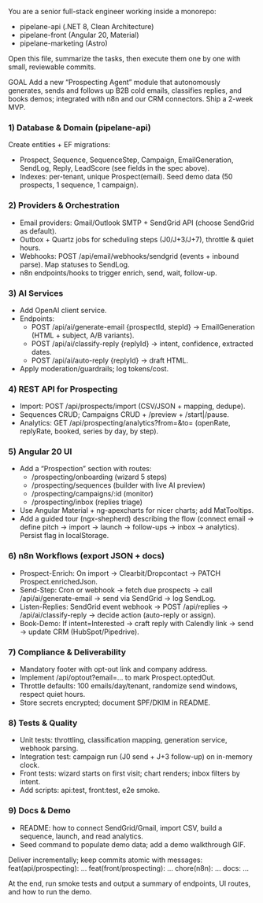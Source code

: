 You are a senior full-stack engineer working inside a monorepo:
- pipelane-api (.NET 8, Clean Architecture)
- pipelane-front (Angular 20, Material)
- pipelane-marketing (Astro)

Open this file, summarize the tasks, then execute them one by one with small, reviewable commits.

GOAL
Add a new “Prospecting Agent” module that autonomously generates, sends and follows up B2B cold emails, classifies replies, and books demos; integrated with n8n and our CRM connectors. Ship a 2-week MVP.

### 1) Database & Domain (pipelane-api)
Create entities + EF migrations:
- Prospect, Sequence, SequenceStep, Campaign, EmailGeneration, SendLog, Reply, LeadScore (see fields in the spec above).
- Indexes: per-tenant, unique Prospect(email).
Seed demo data (50 prospects, 1 sequence, 1 campaign).

### 2) Providers & Orchestration
- Email providers: Gmail/Outlook SMTP + SendGrid API (choose SendGrid as default).
- Outbox + Quartz jobs for scheduling steps (J0/J+3/J+7), throttle & quiet hours.
- Webhooks: POST /api/email/webhooks/sendgrid (events + inbound parse). Map statuses to SendLog.
- n8n endpoints/hooks to trigger enrich, send, wait, follow-up.

### 3) AI Services
- Add OpenAI client service.
- Endpoints:
  - POST /api/ai/generate-email {prospectId, stepId} -> EmailGeneration (HTML + subject, A/B variants).
  - POST /api/ai/classify-reply {replyId} -> intent, confidence, extracted dates.
  - POST /api/ai/auto-reply {replyId} -> draft HTML.
- Apply moderation/guardrails; log tokens/cost.

### 4) REST API for Prospecting
- Import: POST /api/prospects/import (CSV/JSON + mapping, dedupe).
- Sequences CRUD; Campaigns CRUD + /preview + /start|/pause.
- Analytics: GET /api/prospecting/analytics?from=&to= (openRate, replyRate, booked, series by day, by step).

### 5) Angular 20 UI
- Add a “Prospection” section with routes:
  - /prospecting/onboarding (wizard 5 steps)
  - /prospecting/sequences (builder with live AI preview)
  - /prospecting/campaigns/:id (monitor)
  - /prospecting/inbox (replies triage)
- Use Angular Material + ng-apexcharts for nicer charts; add MatTooltips.
- Add a guided tour (ngx-shepherd) describing the flow (connect email → define pitch → import → launch → follow-ups → inbox → analytics). Persist flag in localStorage.

### 6) n8n Workflows (export JSON + docs)
- Prospect-Enrich: On import -> Clearbit/Dropcontact -> PATCH Prospect.enrichedJson.
- Send-Step: Cron or webhook -> fetch due prospects -> call /api/ai/generate-email -> send via SendGrid -> log SendLog.
- Listen-Replies: SendGrid event webhook -> POST /api/replies -> /api/ai/classify-reply -> decide action (auto-reply or assign).
- Book-Demo: If intent=Interested -> craft reply with Calendly link -> send -> update CRM (HubSpot/Pipedrive).

### 7) Compliance & Deliverability
- Mandatory footer with opt-out link and company address.
- Implement /api/optout?email=… to mark Prospect.optedOut.
- Throttle defaults: 100 emails/day/tenant, randomize send windows, respect quiet hours.
- Store secrets encrypted; document SPF/DKIM in README.

### 8) Tests & Quality
- Unit tests: throttling, classification mapping, generation service, webhook parsing.
- Integration test: campaign run (J0 send + J+3 follow-up) on in-memory clock.
- Front tests: wizard starts on first visit; chart renders; inbox filters by intent.
- Add scripts: api:test, front:test, e2e smoke.

### 9) Docs & Demo
- README: how to connect SendGrid/Gmail, import CSV, build a sequence, launch, and read analytics.
- Seed command to populate demo data; add a demo walkthrough GIF.

Deliver incrementally; keep commits atomic with messages:
feat(api/prospecting): …
feat(front/prospecting): …
chore(n8n): …
docs: …

At the end, run smoke tests and output a summary of endpoints, UI routes, and how to run the demo.
